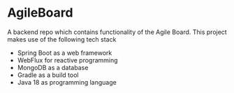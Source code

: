 # AgileBoard
A backend repo which contains functionality of the Agile Board.
This project makes use of the following tech stack
* Spring Boot as a web framework
* WebFlux for reactive programming
* MongoDB as a database
* Gradle as a build tool
* Java 18 as programming language
